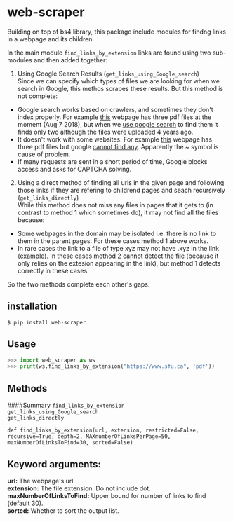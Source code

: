 # web-scraper
Building on top of bs4 library, this package include modules for findng links in a webpage and its children.

In the main module `find_links_by_extension` links are found using two sub-modules and then added together:

1. Using Google Search Results (`get_links_using_Google_search`)  
Since we can specify which types of files we are looking for when we search in Google, this methos scrapes these results.
But this method is not complete:  
* Google search works based on crawlers, and sometimes they don't index properly. For example [this][1] webpage has three pdf files at the moment (Aug 7 2018), but when we [use google search][2] to find them it finds only two  although the files were uploaded 4 years ago.  
* It doesn't work with some websites. For example [this][3] webpage  has three pdf files but google [cannot find any][4]. Apparently the ~ symbol is cause of problem.  
* If many requests are sent in a short period of time, Google blocks access and asks for CAPTCHA solving.

2. Using a direct method of finding all urls in the given page and following those links if they are refering to childrend pages and seach recursively (`get_links_directly`)  
While this method does not miss any files in pages that it gets to (in contrast to method 1 which sometimes do), it may not find all the files because:  
* Some webpages in the domain may be isolated i.e. there is no link to them in the parent pages. For these cases method 1 above works.  
* In rare cases the link to a file of type xyz may not have .xyz in the link ([example][5]). In these cases method 2 cannot detect the file (because it only relies on the extesion appearing in the link), but method 1 detects correctly in these cases.

So the two methods complete each other's gaps.

## installation  
`$ pip install web-scraper`

## Usage  
```python
>>> import web_scraper as ws
>>> print(ws.find_links_by_extension("https://www.sfu.ca", 'pdf'))
```

## Methods
####Summary
`find_links_by_extension`  
`get_links_using_Google_search`  
`get_links_directly`  

`def find_links_by_extension(url, extension, restricted=False, recursive=True, depth=2, MAXnumberOfLinksPerPage=50, maxNumberOfLinksToFind=30, sorted=False)` 
## Keyword arguments:
**url:** The webpage's url  
**extension:** The file extension. Do not include dot.  
**maxNumberOfLinksToFind:** Upper bound for number of links to find (default 30).  
**sorted:** Whether to sort the output list.  

[1]: http://www.midi.gouv.qc.ca/publications/en/planification/
[2]: https://www.google.com/search?q=site%3Ahttp%3A%2F%2Fwww.midi.gouv.qc.ca%2Fpublications%2Fen%2Fplanification%2F+filetype%3Apdf
[3]: http://www.sfu.ca/~vvaezian/Summary/
[4]: https://www.google.com/search?q=site%3Ahttp%3A%2F%2Fwww.sfu.ca%2F~vvaezian%2FSummary%2F+filetype%3Apdf
[5]: http://www.sfu.ca/~robson/Random
